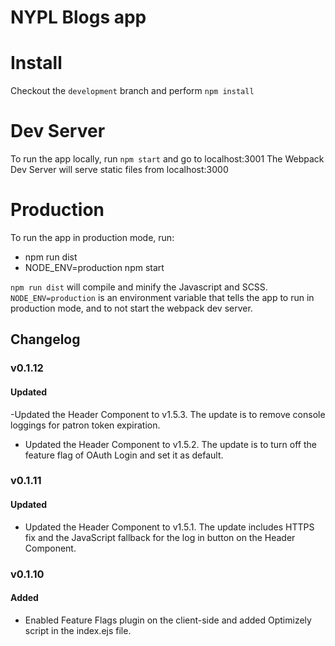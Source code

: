 # NYPL Blogs app

# Install
Checkout the `development` branch and perform `npm install`

# Dev Server
To run the app locally, run `npm start` and go to localhost:3001
The Webpack Dev Server will serve static files from localhost:3000

# Production
To run the app in production mode, run:

* npm run dist
* NODE_ENV=production npm start

`npm run dist` will compile and minify the Javascript and SCSS.
`NODE_ENV=production` is an environment variable that tells the app to run in production mode,
and to not start the webpack dev server.

## Changelog

### v0.1.12
#### Updated
-Updated the Header Component to v1.5.3. The update is to remove console loggings for patron token expiration.

- Updated the Header Component to v1.5.2. The update is to turn off the feature flag of OAuth Login and set it as default.

### v0.1.11
#### Updated
- Updated the Header Component to v1.5.1. The update includes HTTPS fix and the JavaScript fallback for the log in button on the Header Component.

### v0.1.10
#### Added
- Enabled Feature Flags plugin on the client-side and added Optimizely script in the index.ejs file.
